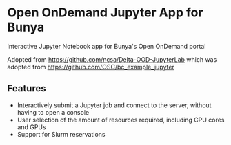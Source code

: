 # Open OnDemand Jupyter App for Bunya

Interactive Jupyter Notebook app for Bunya's Open OnDemand portal

Adopted from https://github.com/ncsa/Delta-OOD-JupyterLab
which was adopted from https://github.com/OSC/bc_example_jupyter

## Features

 - Interactively submit a Jupyter job and connect to the server, without having to open a console
 - User selection of the amount of resources required, including CPU cores and GPUs
 - Support for Slurm reservations
